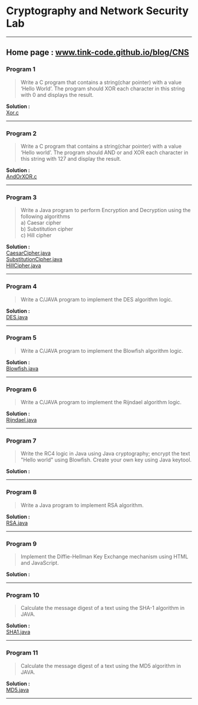 # Cryptography and Network Security Lab
----

Home page : www.tink-code.github.io/blog/CNS
----

### Program 1

> Write a C program that contains a string(char pointer) with a value ‘Hello  World’. The program should XOR each character in this string with 0 and displays the result.

**Solution :** <br>
[Xor.c](Programs/Xor.c)

---


### Program 2

> Write a C program that contains a string(char pointer) with a value ‘Hello  world’. The program should AND or and XOR each character in this string with 127 and display the result.

**Solution :** <br>
[AndOrXOR.c](Programs/AndOrXor.c)

---

### Program 3

> Write a Java program to perform Encryption and Decryption using the following algorithms <br>
a) Caesar cipher  
b) Substitution cipher  
c) Hill cipher

**Solution :** <br>
[CaesarCipher.java](Programs/CaesarCipher.java)<br>
[SubstitutionCipher.java](Programs/SubstitutionCipher.java)<br>
[HillCipher.java](Programs/HillCipher.java)

---

### Program 4

> Write a C/JAVA program to implement the DES algorithm logic.

**Solution :** <br>
[DES.java](Programs/DES.java)

---

### Program 5

> Write a C/JAVA program to implement the Blowfish algorithm logic.

**Solution :** <br>
[Blowfish.java](Programs/Blowfish.java)

---

### Program 6

> Write a C/JAVA program to implement the Rijndael algorithm logic.

**Solution :** <br>
[Rijndael.java](Programs/Rijndael.java)

---

### Program 7

> Write the RC4 logic in Java using Java cryptography; encrypt the text "Hello world" using Blowfish. Create your own key using Java keytool.

**Solution :**


---

### Program 8

> Write a Java program to implement RSA algorithm.

**Solution :** <br>
[RSA.java](Programs/RSA.java)

---

### Program 9

> Implement the Diffie-Hellman Key Exchange mechanism using HTML and JavaScript.

**Solution :**


---

### Program 10

> Calculate the message digest of a text using the SHA-1 algorithm in JAVA.

**Solution :** <br>
[SHA1.java](Programs/SHA1.java)

---

### Program 11

> Calculate the message digest of a text using the MD5 algorithm in JAVA.

**Solution :** <br>
[MD5.java](Programs/MD5.java)

---

